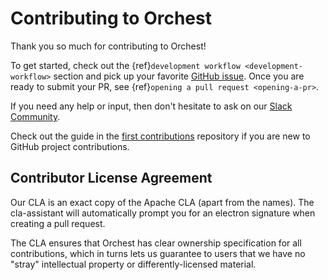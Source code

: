 # Contributing to Orchest

Thank you so much for contributing to Orchest!

To get started, check out the {ref}`development workflow <development-workflow>` section and pick up
your favorite [GitHub issue](https://github.com/orchest/orchest/issues?q=is%3Aopen+is%3Aissue+label%3A%22good+first+issue%22).
Once you are ready to submit your PR, see {ref}`opening a pull request <opening-a-pr>`.

If you need any help or input, then don't hesitate to ask on our [Slack Community](https://join.slack.com/t/orchest/shared_invite/zt-g6wooj3r-6XI8TCWJrXvUnXKdIKU_8w).

Check out the guide in the [first contributions](https://github.com/firstcontributions/first-contributions) repository if you are new to GitHub
project contributions.

## Contributor License Agreement

Our CLA is an exact copy of the Apache CLA (apart from the names). The cla-assistant will
automatically prompt you for an electron signature when creating a pull request.

The CLA ensures that Orchest has clear ownership specification for all contributions, which in turns
lets us guarantee to users that we have no "stray" intellectual property or differently-licensed
material.
